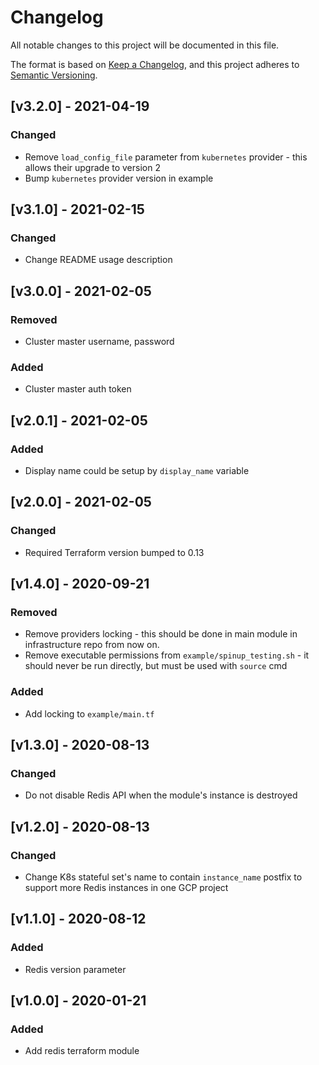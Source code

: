 # Changelog
All notable changes to this project will be documented in this file.

The format is based on [Keep a Changelog](https://keepachangelog.com/en/1.0.0/),
and this project adheres to [Semantic Versioning](https://semver.org/spec/v2.0.0.html).

## [v3.2.0] - 2021-04-19
### Changed
- Remove `load_config_file` parameter from `kubernetes` provider - this allows their upgrade to version 2
- Bump `kubernetes` provider version in example

## [v3.1.0] - 2021-02-15
### Changed
- Change README usage description

## [v3.0.0] - 2021-02-05
### Removed	
- Cluster master username, password	
### Added	
- Cluster master auth token

## [v2.0.1] - 2021-02-05
### Added
- Display name could be setup by `display_name` variable

## [v2.0.0] - 2021-02-05
### Changed
- Required Terraform version bumped to 0.13

## [v1.4.0] - 2020-09-21
### Removed
- Remove providers locking - this should be done in main module in infrastructure repo from now on.
- Remove executable permissions from `example/spinup_testing.sh` - it should never be run directly, but must be used with `source` cmd
### Added
- Add locking to `example/main.tf`

## [v1.3.0] - 2020-08-13
### Changed
- Do not disable Redis API when the module's instance is destroyed

## [v1.2.0] - 2020-08-13
### Changed
- Change K8s stateful set's name to contain `instance_name` postfix to support more Redis instances in one GCP project

## [v1.1.0] - 2020-08-12
### Added
- Redis version parameter

## [v1.0.0] - 2020-01-21
### Added
- Add redis terraform module
